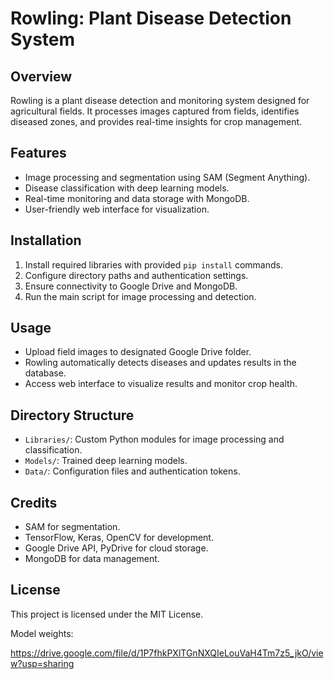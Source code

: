 # Rowling: Plant Disease Detection System

## Overview
Rowling is a plant disease detection and monitoring system designed for agricultural fields. It processes images captured from fields, identifies diseased zones, and provides real-time insights for crop management.

## Features
- Image processing and segmentation using SAM (Segment Anything).
- Disease classification with deep learning models.
- Real-time monitoring and data storage with MongoDB.
- User-friendly web interface for visualization.

## Installation
1. Install required libraries with provided `pip install` commands.
2. Configure directory paths and authentication settings.
3. Ensure connectivity to Google Drive and MongoDB.
4. Run the main script for image processing and detection.

## Usage
- Upload field images to designated Google Drive folder.
- Rowling automatically detects diseases and updates results in the database.
- Access web interface to visualize results and monitor crop health.

## Directory Structure
- `Libraries/`: Custom Python modules for image processing and classification.
- `Models/`: Trained deep learning models.
- `Data/`: Configuration files and authentication tokens.

## Credits
- SAM for segmentation.
- TensorFlow, Keras, OpenCV for development.
- Google Drive API, PyDrive for cloud storage.
- MongoDB for data management.

## License
This project is licensed under the MIT License.


Model weights:

https://drive.google.com/file/d/1P7fhkPXlTGnNXQIeLouVaH4Tm7z5_jkO/view?usp=sharing

